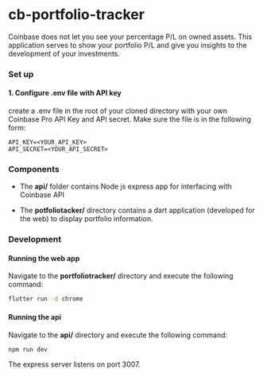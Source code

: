 # cb-portfolio-tracker

Coinbase does not let you see your percentage P/L on owned assets. This application serves to show your portfolio P/L and give you insights to the development of your investments.

### Set up

#### 1. Configure .env file with API key

create a .env file in the root of your cloned directory with your own Coinbase Pro API Key and API secret. Make sure the file is in the following form:

``` 
API_KEY=<YOUR_API_KEY>
API_SECRET=<YOUR_API_SECRET>
```

### Components

* The __api/__ folder contains Node js express app for interfacing with Coinbase API

* The __potfoliotacker/__ directory contains a dart application (developed for the web) to display portfolio information.

### Development
#### Running the web app 

Navigate to the __portfoliotracker/__ directory and execute the following command:

``` bash
flutter run -d chrome
```

#### Running the api 

Navigate to the __api/__ directory and execute the following command:

``` bash
npm run dev
```
The express server listens on port 3007.